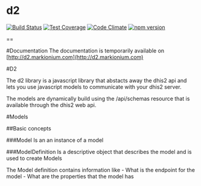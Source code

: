d2
==

[![Build Status](https://travis-ci.org/dhis2/d2.svg?branch=v24)](https://travis-ci.org/dhis2/d2)
[![Test Coverage](https://codeclimate.com/github/dhis2/d2/badges/coverage.svg)](https://codeclimate.com/github/dhis2/d2/coverage)
[![Code Climate](https://codeclimate.com/github/dhis2/d2/badges/gpa.svg)](https://codeclimate.com/github/dhis2/d2)
[![npm version](https://badge.fury.io/js/d2.svg)](https://badge.fury.io/js/d2)

== 

#Documentation
The documentation is temporarily available on [http://d2.markionium.com](http://d2.markionium.com)

#D2

The d2 library is a javascript library that abstacts away the dhis2 api and lets you use javascript models to communicate with your dhis2 server.

The models are dynamically build using the /api/schemas resource that is available through the dhis2 web api.

#Models

##Basic concepts

###Model
Is an an instance of a model

###ModelDefinition
Is a descriptive object that describes the model and is used to create Models

The Model definition contains information like
    - What is the endpoint for the model
    - What are the properties that the model has
